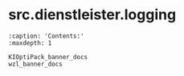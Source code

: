 # src.dienstleister.logging
```{toctree}
:caption: 'Contents:'
:maxdepth: 1

KIOptiPack_banner_docs
wzl_banner_docs
```